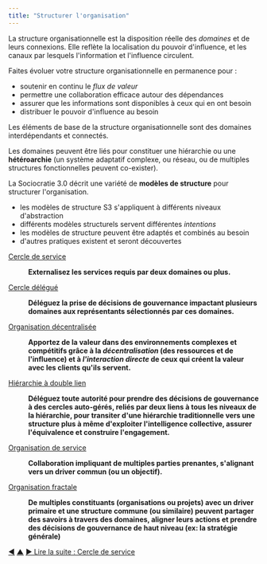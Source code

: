 ```yaml
---
title: "Structurer l'organisation"
---
```



La structure organisationnelle est la disposition réelle des <dfn data-info="Domaine: Une zone d&#x27;influence, d’activité et de prise de décisions distincte au sein d&#x27;une organisation.">domaines</dfn> et de leurs connexions. Elle reflète la localisation du pouvoir d'influence, et les canaux par lesquels l'information et l'influence circulent.

Faites évoluer votre structure organisationnelle en permanence pour :

- soutenir en continu le <dfn data-info="Flux de valeur: Les livrables voyageant traversant une organisation vers les clients ou d&#x27;autres intervenants.">flux de valeur</dfn>
- permettre une collaboration efficace autour des dépendances
- assurer que les informations sont disponibles à ceux qui en ont besoin
- distribuer le pouvoir d'influence au besoin

Les éléments de base de la structure organisationnelle sont des domaines interdépendants et connectés.

Les domaines peuvent être liés pour constituer une hiérarchie ou une **hétéroarchie** (un système adaptatif complexe, ou réseau, ou de multiples structures fonctionnelles peuvent co-exister).

La Sociocratie 3.0 décrit une variété de **modèles de structure** pour structurer l'organisation.

- les modèles de structure S3 s'appliquent à différents niveaux d'abstraction
- différents modèles structurels servent différentes <dfn data-info="Driver: Le motif d&#x27;un groupe ou d&#x27;une personne pour répondre à une situation particulière.">intentions</dfn>
- les modèles de structure peuvent être adaptés et combinés au besoin
- d'autres pratiques existent et seront découvertes

<dl>

  <dt><a href="service-circle.html">Cercle de service</a></dt>
  <dd><p><strong>Externalisez les services requis par deux domaines ou plus.</strong></p></dd>

  <dt><a href="delegate-circle.html">Cercle délégué</a></dt>
  <dd><p><strong>Déléguez la prise de décisions de gouvernance impactant plusieurs domaines aux représentants sélectionnés par ces domaines.</strong></p></dd>

  <dt><a href="peach-organization.html">Organisation décentralisée</a></dt>
  <dd><p><strong>Apportez de la valeur dans des environnements complexes et compétitifs grâce à la <em>décentralisation</em> (des ressources et de l'influence) et à <em>l'interaction directe</em> de ceux qui créent la valeur avec les clients qu'ils servent.</strong></p></dd>

  <dt><a href="double-linked-hierarchy.html">Hiérarchie à double lien</a></dt>
  <dd><p><strong>Déléguez toute autorité pour prendre des décisions de gouvernance à des cercles auto-gérés, reliés par deux liens à tous les niveaux de la hiérarchie, pour transiter d'une hiérarchie traditionnelle vers une structure plus à même d'exploiter l'intelligence collective, assurer l'équivalence et construire l'engagement.</strong></p></dd>

  <dt><a href="service-organization.html">Organisation de service</a></dt>
  <dd><p><strong>Collaboration impliquant de multiples parties prenantes, s'alignant vers un driver commun (ou un objectif).</strong></p></dd>

  <dt><a href="fractal-organization.html">Organisation fractale</a></dt>
  <dd><p><strong>De multiples constituants (organisations ou projets) avec un driver primaire et une structure commune (ou similaire) peuvent partager des savoirs à travers des domaines, aligner leurs actions et prendre des décisions de gouvernance de haut niveau (ex: la stratégie générale)</strong></p></dd>
</dl>

<div class="bottom-nav">
<a href="coordinator.html" title="Retour à : Coordinateur">◀</a> <a href="patterns.html" title="Remonter: Les Pratiques">▲</a> <a href="service-circle.html" title="Lire la suite : Cercle de service">▶ Lire la suite : Cercle de service</a>
</div>


<script type="text/javascript">
Mousetrap.bind('g n', function() {
    window.location.href = 'service-circle.html';
    return false;
});
</script>

